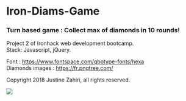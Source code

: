 # Iron-Diams-Game

### Turn based game : Collect max of diamonds in 10 rounds!

Project 2 of Ironhack web development bootcamp.  
Stack: Javascript, jQuery.

Font : https://www.fontspace.com/qbotype-fonts/hexa   
Diamonds images : https://fr.pngtree.com/

Copyright 2018 Justine Zahiri, all rights reserved. 

<img align="center" src="https://res.cloudinary.com/dl297oyd1/image/upload/v1556485497/Capture_d_e%CC%81cran_2019-04-28_a%CC%80_23.04.31.png" />
